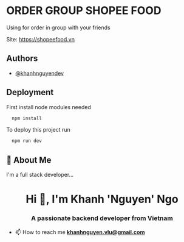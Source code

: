 
# ORDER GROUP SHOPEE FOOD

Using for order in group with your friends

Site: https://shopeefood.vn


## Authors

- [@khanhnguyendev](https://github.com/khanhnguyendev)


## Deployment

First install node modules needed

```bash
  npm install
```

To deploy this project run

```bash
  npm run dev
```


## 🚀 About Me
I'm a full stack developer...

<h1 align="center">Hi 👋, I'm Khanh 'Nguyen' Ngo</h1>
<h3 align="center">A passionate backend developer from Vietnam</h3>

- 📫 How to reach me **khanhnguyen.vlu@gmail.com**
